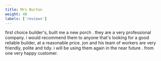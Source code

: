 ```yaml
---
title: Mrs Burton
weight: 48
labels: ['reviews']
---
```


first choice builder's, built me a new porch . they are a very professional company. i would recommend them to anyone that's looking for a good reliable builder, at a reasonable price. jon and his team of workers are very friendly, polite and tidy. i will be using them again in the near future . from one very happy customer.